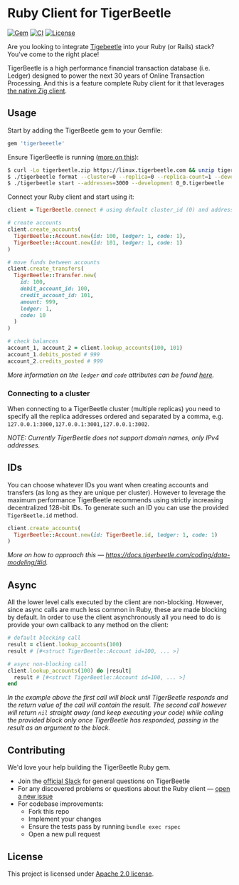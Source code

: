 # Ruby Client for TigerBeetle

[![Gem](https://badge.fury.io/rb/tigerbeetle.svg)](https://rubygems.org/gems/tigerbeetle)
[![CI](https://github.com/antstorm/tigerbeetle-ruby/actions/workflows/ci.yml/badge.svg?branch=main)](https://github.com/antstorm/tigerbeetle-ruby/actions/workflows/ci.yml)
[![License](https://img.shields.io/github/license/antstorm/tigerbeetle-ruby.svg)](https://opensource.org/licenses/apache-2-0)

Are you looking to integrate [Tigebeetle](https://tigerbeetle.com/) into your Ruby (or Rails) stack?
You've come to the right place!

TigerBeetle is a high performance financial transaction database (i.e. Ledger) designed to power
the next 30 years of Online Transaction Processing. And this is a feature complete Ruby client for
it that leverages [the native Zig client](https://tigerbeetle.com/blog/2023-02-21-writing-high-performance-clients-for-tigerbeetle/).


## Usage

Start by adding the TigerBeetle gem to your Gemfile:

```ruby
gem 'tigerbeeetle'
```

Ensure TigerBeetle is running ([more on this](https://docs.tigerbeetle.com/start/)):

```bash
$ curl -Lo tigerbeetle.zip https://linux.tigerbeetle.com && unzip tigerbeetle.zip && ./tigerbeetle version
$ ./tigerbeetle format --cluster=0 --replica=0 --replica-count=1 --development 0_0.tigerbeetle
$ ./tigerbeetle start --addresses=3000 --development 0_0.tigerbeetle
```

Connect your Ruby client and start using it:

```ruby
client = TigerBeetle.connect # using default cluster_id (0) and address (127.0.0.1:3000)

# create accounts
client.create_accounts(
  TigerBeetle::Account.new(id: 100, ledger: 1, code: 1),
  TigerBeetle::Account.new(id: 101, ledger: 1, code: 1)
)

# move funds between accounts
client.create_transfers(
  TigerBeetle::Transfer.new(
    id: 100,
    debit_account_id: 100,
    credit_account_id: 101,
    amount: 999,
    ledger: 1,
    code: 10
  )
)

# check balances
account_1, account_2 = client.lookup_accounts(100, 101)
account_1.debits_posted # 999
account_2.credits_posted # 999
```

*More information on the `ledger` and `code` attributes can be found
[here](https://docs.tigerbeetle.com/coding/data-modeling/).*

### Connecting to a cluster

When connecting to a TigerBeetle cluster (multiple replicas) you need to specify all the replica
addresses ordered and separated by a comma, e.g. `127.0.0.1:3000,127.0.0.1:3001,127.0.0.1:3002`.

*NOTE: Currently TigerBeetle does not support domain names, only IPv4 addresses.*

## IDs

You can choose whatever IDs you want when creating accounts and transfers (as long as they are
unique per cluster). However to leverage the maximum performance TigerBeetle recommends using
strictly increasing decentralized 128-bit IDs. To generate such an ID you can use the provided
`TigerBeetle.id` method.

```ruby
client.create_accounts(
  TigerBeetle::Account.new(id: TigerBeetle.id, ledger: 1, code: 1)
)
```

*More on how to approach this — https://docs.tigerbeetle.com/coding/data-modeling/#id.*


## Async

All the lower level calls executed by the client are non-blocking. However, since async calls are
much less common in Ruby, these are made blocking by default. In order to use the client
asynchronously all you need to do is provide your own callback to any method on the client:

```ruby
# default blocking call
result = client.lookup_accounts(100)
result # [#<struct TigerBeetle::Account id=100, ... >]

# async non-blocking call
client.lookup_accounts(100) do |result|
  result # [#<struct TigerBeetle::Account id=100, ... >]
end
```

*In the example above the first call will block until TigerBeetle responds and the return value of
the call will contain the result. The second call however will return `nil` straight away (and keep
executing your code) while calling the provided block only once TigerBeetle has responded, passing
in the result as an argument to the block.*


## Contributing

We'd love your help building the TigerBeetle Ruby gem.

- Join the [official Slack](https://slack.tigerbeetle.com/join) for general questions on TigerBeetle
- For any discovered problems or questions about the Ruby client — [open a new issue](https://github.com/antstorm/tigerbeetle-ruby/issues/new)
- For codebase improvements:
  - Fork this repo
  - Implement your changes
  - Ensure the tests pass by running `bundle exec rspec`
  - Open a new pull request


## License

This project is licensed under [Apache 2.0 license](https://github.com/temporalio/temporal/blob/main/LICENSE).
